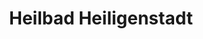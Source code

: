 ---
title: Heilbad Heiligenstadt
url: /heilbad-heiligenstadt/
latitude: 51.373
longitude: 10.151
---